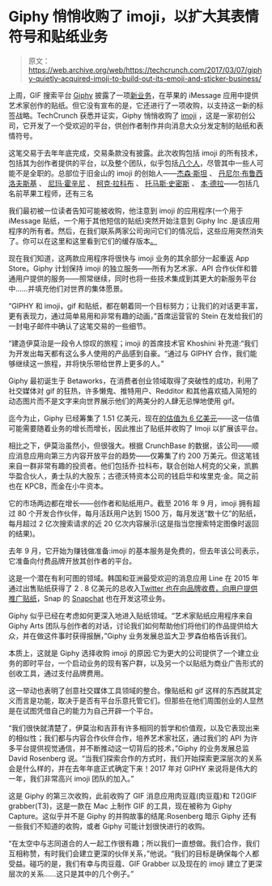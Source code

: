 # Giphy 悄悄收购了 imoji，以扩大其表情符号和贴纸业务 

> 原文：<https://web.archive.org/web/https://techcrunch.com/2017/03/07/giphy-quietly-acquired-imoji-to-build-out-its-emoji-and-sticker-business/>

上周，GIF 搜索平台 [Giphy](https://web.archive.org/web/20221205131000/http://giphy.com/) 披露了一项[新业务](https://web.archive.org/web/20221205131000/https://beta.techcrunch.com/2017/03/02/giphy-is-getting-into-the-sticker-business-with-12-artist-created-imessage-sticker-packs/?ncid=rss&utm_source=dlvr.it&utm_medium=twitter)，在苹果的 iMessage 应用中提供艺术家创作的贴纸。但它没有宣布的是，它还进行了一项收购，以支持这一新的标签战略。TechCrunch 获悉并证实，Giphy 悄悄收购了 [imoji](https://web.archive.org/web/20221205131000/http://imoji.io/) ，这是一家初创公司，它开发了一个受欢迎的平台，供创作者制作并向消息大众分发定制的贴纸和表情符号。

这笔交易于去年年底完成，交易条款没有披露。此次收购包括 imoji 的所有技术，包括其为创作者提供的平台，以及整个团队，似乎包括[八个人](https://web.archive.org/web/20221205131000/https://www.linkedin.com/company-beta/5283103/)，尽管其中一些人可能不是全职的。总部位于旧金山的 imoji 的创始人——[杰森·斯坦](https://web.archive.org/web/20221205131000/https://www.crunchbase.com/person/jason-stein-3) 、 [丹尼尔·布鲁西洛夫斯基](https://web.archive.org/web/20221205131000/https://www.crunchbase.com/person/daniel-brusilovsky) 、 [尼玛·霍辛尼](https://web.archive.org/web/20221205131000/https://www.crunchbase.com/person/nima-khoshini) 、 [柯克·拉科布](https://web.archive.org/web/20221205131000/https://www.crunchbase.com/person/kirk-lacob) 、 [托马斯·史密斯](https://web.archive.org/web/20221205131000/https://www.crunchbase.com/person/thomas-smith) 、 [本·德拉](https://web.archive.org/web/20221205131000/https://www.crunchbase.com/person/ben-draa)——包括几名前苹果工程师，还有三名

我们最初被一位读者告知可能被收购，他注意到 imoji 的应用程序(一个用于 iMessage 贴纸，一个用于其他短信的贴纸)突然开始注意到 Giphy Inc .是该应用程序的所有者。然后，在我们联系两家公司询问它们的情况后，这些应用突然消失了。你可以在这里和这里看到它们的缓存版本[。](https://web.archive.org/web/20221205131000/https://webcache.googleusercontent.com/search?q=cache:H5vkU3Aaex8J:https://itunes.apple.com/us/app/imoji-stickers/id1151933494%3Fmt%3D8+&cd=1&hl=en&ct=clnk&gl=uk)

现在我们知道，这两款应用程序将很快与 imoji 业务的其余部分一起重返 App Store。Giphy 计划保持 imoji 的独立服务——所有为艺术家、API 合作伙伴和普通用户提供的服务——照常继续，同时也将一些技术集成到其更大的新服务平台中……并填充他们对世界的集体愿景。

“GIPHY 和 imoji，gif 和贴纸，都在朝着同一个目标努力；让我们的对话更丰富，更有表现力，通过简单易用和非常有趣的动画，”首席运营官的 Stein 在发给我们的一封电子邮件中确认了这笔交易的一些细节。

“建造伊莫治是一段令人惊叹的旅程；imoji 的首席技术官 Khoshini 补充道:“我们为开发出每天都有这么多人使用的产品感到自豪。“通过与 GIPHY 合作，我们能够继续这一旅程，并将快乐带给世界上更多的人。”

Giphy 最初诞生于 Betaworks，在消费者创业领域取得了突破性的成功，利用了社交媒体对 gif 的狂热，许多懒鬼、推特用户、Redditor 和其他喜欢插入简短的动态图片而不是文字来向世界展示他们的两美分的人肆无忌惮地使用 gif。

迄今为止，Giphy 已经筹集了 1.51 亿美元，现在[的估值为 6 亿美元](https://web.archive.org/web/20221205131000/https://beta.techcrunch.com/2016/10/31/giphy-the-platform-for-all-things-gif-raises-72-million-in-new-funding/)——这一估值可能需要随着业务的增长而增长，因此推出了贴纸并收购了 Imoji 以扩展该平台。

相比之下，伊莫治虽然小，但很强大。根据 CrunchBase 的数据，该公司——顺应消息应用向第三方内容开放平台的趋势——仅筹集了约 200 万美元。但这笔钱来自一群非常有趣的投资者。他们包括乔·拉科布，联合创始人柯克的父亲，凯鹏华盈合伙人，勇士队的大股东；古德沃特资本公司的钱启华和埃里克·金。简之前也在 KPCB，而金在小牛资本。

它的市场两边都在增长——创作者和贴纸用户。截至 2016 年 9 月，imoji 拥有超过 80 个开发合作伙伴，每月活跃用户达到 1500 万，每月发送“数十亿”的贴纸，每月超过 2 亿次搜索请求的近 20 亿次内容展示(这是指当您搜索特定图像时返回的结果)。

去年 9 月，它开始为赚钱做准备:imoji 的基本服务是免费的，但去年该公司表示，它准备向付费品牌开放其创作者的平台。

这是一个潜在有利可图的领域。韩国和亚洲最受欢迎的消息应用 Line 在 2015 年通过出售贴纸获得了 2 . 8 亿美元的总收入[Twitter 也在向品牌收费，向用户提供推广贴纸](https://web.archive.org/web/20221205131000/https://beta.techcrunch.com/2016/08/15/twitter-introduces-promoted-stickers-for-brands/)，Snap 的 [Snapchat](https://web.archive.org/web/20221205131000/https://beta.techcrunch.com/2016/05/23/spice-up-your-snapchats-with-stickers-not-just-emoji/) 也在开发这项业务。

Giphy 似乎已经在考虑如何更深入地进入贴纸领域。“艺术家贴纸应用程序来自 Giphy Arts 团队与创作者的对话，讨论我们如何帮助他们将他们的作品提供给大众，并在做这件事时获得报酬，”Giphy 业务发展总监大卫·罗森伯格告诉我们。

本质上，这就是 Giphy 选择收购 imoji 的原因:它为更大的公司提供了一个建立业务的即时平台，一个启动业务的现有客户群，以及另一个以贴纸为商业广告形式的创收工具，通过支付品牌费用。

这一举动也表明了创意社交媒体工具领域的整合。像贴纸和 gif 这样的东西就其定义而言是功能，取决于是否有平台乐意托管它们。但那些在他们周围创业的人显然是在试图凭借自己的能力为自己开辟一个平台。

“我们很快就清楚了，伊莫治和吉菲有许多相同的哲学和价值观，以及它表现出来的相似性；我们都与内容合作伙伴合作，培养艺术家社区，通过我们的 API 为许多平台提供视觉通信，并不断推动这一切背后的技术，”Giphy 的业务发展总监 David Rosenberg 说。“当我们探索合作的方式时，我们开始探索更深层次的关系会是什么样的，并在去年年底正式确定下来！2017 年对 GIPHY 来说将是伟大的一年，我们非常高兴 imoji 团队的加入。”

这是 Giphy 的第三次收购，此前收购了 GIF 消息应用肉豆蔻(肉豆蔻)和 T2()GIF grabber(T3)，这是一款在 Mac 上制作 GIF 的工具，现在被称为 Giphy Capture。这似乎并不是 Giphy 的并购故事的结尾:Rosenberg 暗示 Giphy 还有一些我们不知道的收购，或者 Giphy 可能计划很快进行的收购。

“在太空中与志同道合的人一起工作很有趣；所以我们一直想做。我们合作，我们互相称赞，有时我们会建立更深的伙伴关系，”他说。“我们的目标是确保每个人都受益。碰巧的是，我们有幸与肉豆蔻、GIF Grabber 以及现在的 imoji 建立了更深层次的关系……这只是其中的几个例子。”